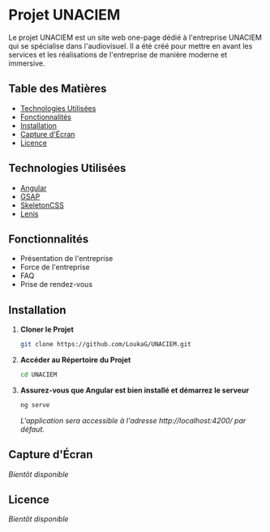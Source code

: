 # Projet UNACIEM

Le projet UNACIEM est un site web one-page dédié à l'entreprise UNACIEM qui se spécialise dans l'audiovisuel. Il a été créé pour mettre en avant les services et les réalisations de l'entreprise de manière moderne et immersive.

## Table des Matières

- [Technologies Utilisées](#technologies-utilisées)
- [Fonctionnalités](#fonctionnalités)
- [Installation](#installation)
- [Capture d'Écran](#capture-décran)
- [Licence](#licence)

## Technologies Utilisées

- [Angular](https://angular.io/)
- [GSAP](https://greensock.com/gsap/)
- [SkeletonCSS](https://getskeleton.com/)
- [Lenis](https://github.com/studio-freight/lenis)

## Fonctionnalités

- Présentation de l'entreprise
- Force de l'entreprise
- FAQ
- Prise de rendez-vous

## Installation

1. **Cloner le Projet**

   ```bash
   git clone https://github.com/LoukaG/UNACIEM.git
   ```
2. **Accéder au Répertoire du Projet**
   ```bash
   cd UNACIEM
   ```
3. **Assurez-vous que Angular est bien installé et démarrez le serveur**
   ```bash
   ng serve
   ```
   *L'application sera accessible à l'adresse http://localhost:4200/ par défaut.*

## Capture d'Écran

*Bientôt disponible*

## Licence

*Bientôt disponible*
